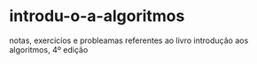 # introdu-o-a-algoritmos
notas, exercicíos e probleamas referentes ao livro introdução aos algoritmos, 4º edição
